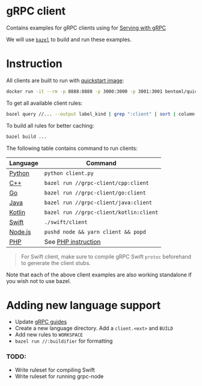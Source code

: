 # gRPC client

Contains examples for gRPC clients using for [Serving with gRPC](https://docs.bentoml.com/en/latest/guides/grpc.html)

We will use [`bazel`](bazel.build) to build and run these examples.

# Instruction

All clients are built to run with [quickstart image](https://docs.bentoml.com/en/latest/tutorial.html#setup-for-the-tutorial):

```bash
docker run -it --rm -p 8888:8888 -p 3000:3000 -p 3001:3001 bentoml/quickstart:latest serve-grpc --production --enable-reflection
```

To get all available client rules:

```bash
bazel query //... --output label_kind | grep ":client" | sort | column -t
```

To build all rules for better caching:

```bash
bazel build ...
```

The following table contains command to run clients:

| Language           | Command                                 |
| ------------------ | --------------------------------------- |
| [Python](./python) | `python client.py`                      |
| [C++](./cpp)       | `bazel run //grpc-client/cpp:client`    |
| [Go](./go)         | `bazel run //grpc-client/go:client`     |
| [Java](./java)     | `bazel run //grpc-client/java:client`   |
| [Kotlin](./kotlin) | `bazel run //grpc-client/kotlin:client` |
| [Swift](./swift)   | `./swift/client`                        |
| [Node.js](./node)  | `pushd node && yarn client && popd`     |
| [PHP](./php)       | See [PHP instruction](./php/README.md)  |

> For Swift client, make sure to compile gRPC Swift `protoc` beforehand to generate the client stubs.

Note that each of the above client examples are also working standalone if you wish not
to use bazel.

# Adding new language support

- Update [gRPC guides](../docs/source/guides/grpc.rst)
- Create a new language directory. Add a `client.<ext>` and `BUILD`
- Add new rules to `WORKSPACE`
- `bazel run //:buildifier` for formatting

### TODO:

- Write ruleset for compiling Swift
- Write ruleset for running grpc-node
